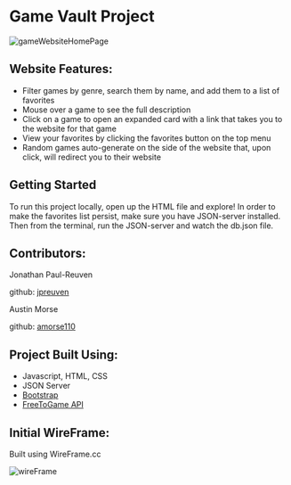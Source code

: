 # Game Vault Project #

![gameWebsiteHomePage](https://github.com/amorse110/game_website_project/assets/99285249/04ad4179-e8d3-48f4-8fb0-130c9f7c5aa6)

## Website Features: ##
  * Filter games by genre, search them by name, and add them to a list of favorites
  * Mouse over a game to see the full description
  * Click on a game to open an expanded card with a link that takes you to the website for that game
  * View your favorites by clicking the favorites button on the top menu
  * Random games auto-generate on the side of the website that, upon click, will redirect you to their website

## Getting Started ##
To run this project locally, open up the HTML file and explore!
In order to make the favorites list persist, make sure you have JSON-server installed. Then from the terminal, run the JSON-server and watch the db.json file.

## Contributors: ##
Jonathan Paul-Reuven

github: [jpreuven](https://github.com/jpreuven)

Austin Morse

github: [amorse110](https://github.com/amorse110)

## Project Built Using: ##
  * Javascript, HTML, CSS
  * JSON Server
  * [Bootstrap](https://getbootstrap.com/)
  * [FreeToGame API](https://www.freetogame.com/api-doc)

## Initial WireFrame: ##
Built using WireFrame.cc

![wireFrame](https://github.com/amorse110/game_website_project/assets/99285249/37a0538c-4274-40bf-a8c0-11b06a55bc36)

